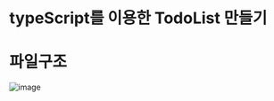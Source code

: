 # typeScript를 이용한 TodoList 만들기

# 파일구조
![image](https://github.com/mi-hee-k/sparta-ts-todo/assets/90510192/cd5f6ca8-42b3-45df-bc50-28d42b379e22)
